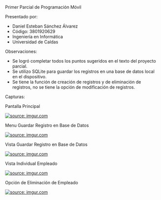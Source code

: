 Primer Parcial de Programación Móvil

Presentado por:
- Daniel Esteban Sánchez Álvarez
- Código: 3801920629
- Ingeniería en Informática
- Universidad de Caldas

Observaciones:
- Se logró completar todos los puntos sugeridos en el texto del proyecto parcial.
- Se utilizo SQLite para guardar los registros en una base de datos local en el dispositivo.
- Se tiene la función de creación de registros y de eliminación de registros, no se tiene la opción de modificación de registros.

Capturas:

Pantalla Principal

<a href="https://imgur.com/LMwdHO3"><img src="https://i.imgur.com/LMwdHO3.png" title="source: imgur.com" /></a>

Menu Guardar Registro en Base de Datos

<a href="https://imgur.com/4jKE7rJ"><img src="https://i.imgur.com/4jKE7rJ.png" title="source: imgur.com" /></a>

Vista Guardar Registro en Base de Datos

<a href="https://imgur.com/JoSP89y"><img src="https://i.imgur.com/JoSP89y.png" title="source: imgur.com" /></a>

Vista Individual Empleado

<a href="https://imgur.com/HDNDNe3"><img src="https://i.imgur.com/HDNDNe3.png" title="source: imgur.com" /></a>

Opción de Eliminación de Empleado

<a href="https://imgur.com/vygOUp7"><img src="https://i.imgur.com/vygOUp7.png" title="source: imgur.com" /></a>

